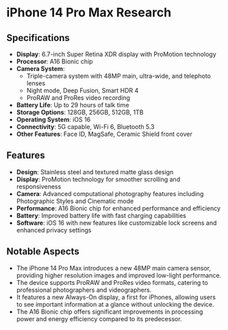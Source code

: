 # iPhone 14 Pro Max Research

## Specifications
- **Display**: 6.7-inch Super Retina XDR display with ProMotion technology
- **Processor**: A16 Bionic chip
- **Camera System**: 
  - Triple-camera system with 48MP main, ultra-wide, and telephoto lenses
  - Night mode, Deep Fusion, Smart HDR 4
  - ProRAW and ProRes video recording
- **Battery Life**: Up to 29 hours of talk time
- **Storage Options**: 128GB, 256GB, 512GB, 1TB
- **Operating System**: iOS 16
- **Connectivity**: 5G capable, Wi-Fi 6, Bluetooth 5.3
- **Other Features**: Face ID, MagSafe, Ceramic Shield front cover

## Features
- **Design**: Stainless steel and textured matte glass design
- **Display**: ProMotion technology for smoother scrolling and responsiveness
- **Camera**: Advanced computational photography features including Photographic Styles and Cinematic mode
- **Performance**: A16 Bionic chip for enhanced performance and efficiency
- **Battery**: Improved battery life with fast charging capabilities
- **Software**: iOS 16 with new features like customizable lock screens and enhanced privacy settings

## Notable Aspects
- The iPhone 14 Pro Max introduces a new 48MP main camera sensor, providing higher resolution images and improved low-light performance.
- The device supports ProRAW and ProRes video formats, catering to professional photographers and videographers.
- It features a new Always-On display, a first for iPhones, allowing users to see important information at a glance without unlocking the device.
- The A16 Bionic chip offers significant improvements in processing power and energy efficiency compared to its predecessor.